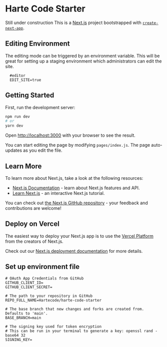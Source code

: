 # Harte Code Starter

Still under construction
This is a [Next.js](https://nextjs.org/) project bootstrapped with [`create-next-app`](https://github.com/vercel/next.js/tree/canary/packages/create-next-app).

## Editing Environment

The editing mode can be triggered by an environment variable. This will be great for setting up a staging environment which administrators can edit the site.

```
  #editor
  EDIT_SITE=true
```

## Getting Started

First, run the development server:

```bash
npm run dev
# or
yarn dev
```

Open [http://localhost:3000](http://localhost:3000) with your browser to see the result.

You can start editing the page by modifying `pages/index.js`. The page auto-updates as you edit the file.

## Learn More

To learn more about Next.js, take a look at the following resources:

- [Next.js Documentation](https://nextjs.org/docs) - learn about Next.js features and API.
- [Learn Next.js](https://nextjs.org/learn) - an interactive Next.js tutorial.

You can check out [the Next.js GitHub repository](https://github.com/vercel/next.js/) - your feedback and contributions are welcome!

## Deploy on Vercel

The easiest way to deploy your Next.js app is to use the [Vercel Platform](https://vercel.com/import?utm_medium=default-template&filter=next.js&utm_source=create-next-app&utm_campaign=create-next-app-readme) from the creators of Next.js.

Check out our [Next.js deployment documentation](https://nextjs.org/docs/deployment) for more details.

## Set up environment file

```
# OAuth App Credentials from GitHub
GITHUB_CLIENT_ID=
GITHUB_CLIENT_SECRET=

# The path to your repository in GitHub
REPO_FULL_NAME=Hartecode/harte-code-starter

# The base branch that new changes and forks are created from. Defaults to 'main'.
BASE_BRANCH=main

# The signing key used for token encryption
# This can be run in your terminal to generate a key: openssl rand -base64 32
SIGNING_KEY=
```
